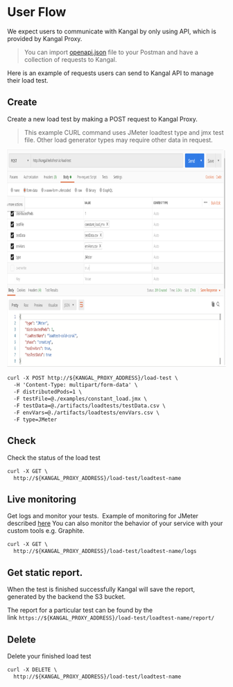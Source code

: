 # User Flow

We expect users to communicate with Kangal by only using API, which is provided by Kangal Proxy.

> You can import [openapi.json](../openapi.json) file to your Postman and have a collection of requests to Kangal. 

Here is an example of requests users can send to Kangal API to manage their load test.

## Create 
Create a new load test by making a POST request to Kangal Proxy.
> This example CURL command uses JMeter loadtest type and jmx test file.
> Other load generator types may require other data in request.
<p align="center">  
<img src="jmeter-in-kangal/images/sending_request_postman.png" height="500">
</p>

```
curl -X POST http://${KANGAL_PROXY_ADDRESS}/load-test \
  -H 'Content-Type: multipart/form-data' \
  -F distributedPods=1 \
  -F testFile=@./examples/constant_load.jmx \
  -F testData=@./artifacts/loadtests/testData.csv \
  -F envVars=@./artifacts/loadtests/envVars.csv \
  -F type=JMeter
```
## Check 
Check the status of the load test

```
curl -X GET \
  http://${KANGAL_PROXY_ADDRESS}/load-test/loadtest-name
```

## Live monitoring
Get logs and monitor your tests. 
Example of monitoring for JMeter described [here](jmeter-in-kangal/Reporting-in-JMeter.md#live-metrics-reporting)
You can also monitor the behavior of your service with your custom tools e.g. Graphite.

```
curl -X GET \
  http://${KANGAL_PROXY_ADDRESS}/load-test/loadtest-name/logs
```

## Get static report. 
When the test is finished successfully Kangal will save the report, generated by the backend the S3 bucket. 

The report for a particular test can be found by the link `https://${KANGAL_PROXY_ADDRESS}/load-test/loadtest-name/report/`

## Delete 
Delete your finished load test

```
curl -X DELETE \
  http://${KANGAL_PROXY_ADDRESS}/load-test/loadtest-name
```
